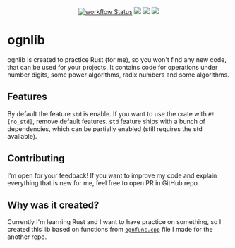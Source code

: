 <p align="center">
  <a title="GitHub Actions" href="https://github.com/ognevnydemon/ognlib/actions"><img alt="workflow Status" src="https://img.shields.io/github/actions/workflow/status/ognevnydemon/ognlib/ci.yml?branch=master&longCache=true&style=flat-square&label=build&logo=github"></a><!--
  -->
  <a title="Crate" href="https://crates.io/crates/ognlib"><img src="https://img.shields.io/crates/v/ognlib.svg?style=flat-square"></a><!--
  -->
  <a title="Docs" href="https://docs.rs/ognlib"><img src="https://img.shields.io/badge/docs.rs-ognlib-red?style=flat-square"></a><!--
  -->
  <a title="Open in vscode.dev" href="https://open.vscode.dev/ognevnydemon/ognlib"><img src="https://img.shields.io/badge/Open%20in%20Visual%20Studio%20Code-blue?logo=visual-studio-code&logoColor=ffffff&style=flat-square"></a><!--
  -->
</p>

# ognlib

ognlib is created to practice Rust (for me), so you won't find any new code, that can be used for
your projects. It contains code for operations under number digits, some power algorithms, radix
numbers and some algorithms.

## Features

By default the feature `std` is enable. If you want to use the crate with `#![no_std]`, remove
default features. `std` feature ships with a bunch of dependencies, which can be partially enabled
(still requires the std available).

## Contributing

I'm open for your feedback! If you want to improve my code and explain everything that is new for
me, feel free to open PR in GitHub repo.

## Why was it created?
Currently I'm learning Rust and I want to have practice on something, so I created this lib based on
functions from
[`ognfunc.cpp`](https://github.com/ognevnydemon/my-code/blob/master/dad-is-great-in-C/ognfunc.cpp)
file I made for the another repo.
